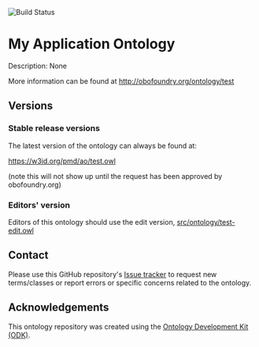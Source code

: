
![Build Status](https://github.com/ThHanke/test-application-ontology-template/actions/workflows/qc.yml/badge.svg)
# My Application Ontology

Description: None

More information can be found at http://obofoundry.org/ontology/test

## Versions

### Stable release versions

The latest version of the ontology can always be found at:

https://w3id.org/pmd/ao/test.owl

(note this will not show up until the request has been approved by obofoundry.org)

### Editors' version

Editors of this ontology should use the edit version, [src/ontology/test-edit.owl](src/ontology/test-edit.owl)

## Contact

Please use this GitHub repository's [Issue tracker](https://github.com/ThHanke/test-application-ontology-template/issues) to request new terms/classes or report errors or specific concerns related to the ontology.

## Acknowledgements

This ontology repository was created using the [Ontology Development Kit (ODK)](https://github.com/INCATools/ontology-development-kit).